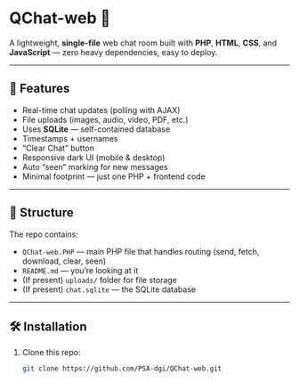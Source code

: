 # QChat-web 💬

A lightweight, **single-file** web chat room built with **PHP**, **HTML**, **CSS**, and **JavaScript** — zero heavy dependencies, easy to deploy.

---

## 🚀 Features

- Real-time chat updates (polling with AJAX)  
- File uploads (images, audio, video, PDF, etc.)  
- Uses **SQLite** — self-contained database  
- Timestamps + usernames  
- “Clear Chat” button  
- Responsive dark UI (mobile & desktop)  
- Auto “seen” marking for new messages  
- Minimal footprint — just one PHP + frontend code  

---

## 🧩 Structure

The repo contains:

- `QChat-web.PHP` — main PHP file that handles routing (send, fetch, download, clear, seen)  
- `README.md` — you’re looking at it  
- (If present) `uploads/` folder for file storage  
- (If present) `chat.sqlite` — the SQLite database  

---

## 🛠 Installation

1. Clone this repo:
   ```bash
   git clone https://github.com/PSA-dgi/QChat-web.git
